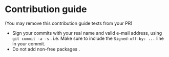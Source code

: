 # Contribution guide
(You may remove this contribution guide texts from your PR)

* Sign your commits with your real name and valid e-mail address, using `git commit -a -s` .
  i.e. Make sure to include the `Signed-off-by: ...` line in your commit.
* Do not add non-free packages .

